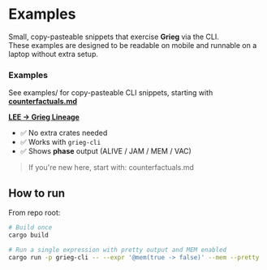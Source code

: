 # Examples

Small, copy-pasteable snippets that exercise **Grieg** via the CLI.  
These examples are designed to be readable on mobile and runnable on a laptop without extra setup.


### Examples
See examples/ for copy-pasteable CLI snippets, starting with  
**[counterfactuals.md](examples/counterfactuals.md)**

**[LEE → Grieg Lineage](docs/lineage.md)**



- ✅ No extra crates needed  
- ✅ Works with `grieg-cli`  
- ✅ Shows **phase** output (ALIVE / JAM / MEM / VAC)  

> If you're new here, start with: counterfactuals.md

## How to run

From repo root:

```bash
# Build once
cargo build

# Run a single expression with pretty output and MEM enabled
cargo run -p grieg-cli -- --expr '@mem(true -> false)' --mem --pretty


